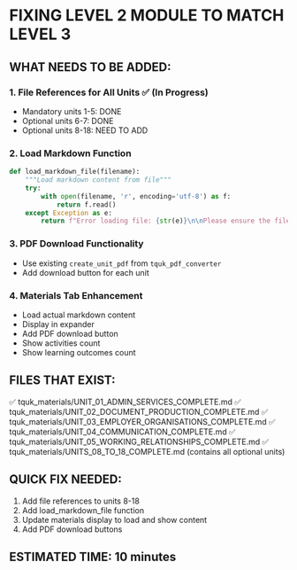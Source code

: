 # FIXING LEVEL 2 MODULE TO MATCH LEVEL 3

## WHAT NEEDS TO BE ADDED:

### 1. File References for All Units ✅ (In Progress)
- Mandatory units 1-5: DONE
- Optional units 6-7: DONE
- Optional units 8-18: NEED TO ADD

### 2. Load Markdown Function
```python
def load_markdown_file(filename):
    """Load markdown content from file"""
    try:
        with open(filename, 'r', encoding='utf-8') as f:
            return f.read()
    except Exception as e:
        return f"Error loading file: {str(e)}\n\nPlease ensure the file '{filename}' exists in the project folder."
```

### 3. PDF Download Functionality
- Use existing `create_unit_pdf` from `tquk_pdf_converter`
- Add download button for each unit

### 4. Materials Tab Enhancement
- Load actual markdown content
- Display in expander
- Add PDF download button
- Show activities count
- Show learning outcomes count

## FILES THAT EXIST:
✅ tquk_materials/UNIT_01_ADMIN_SERVICES_COMPLETE.md
✅ tquk_materials/UNIT_02_DOCUMENT_PRODUCTION_COMPLETE.md
✅ tquk_materials/UNIT_03_EMPLOYER_ORGANISATIONS_COMPLETE.md
✅ tquk_materials/UNIT_04_COMMUNICATION_COMPLETE.md
✅ tquk_materials/UNIT_05_WORKING_RELATIONSHIPS_COMPLETE.md
✅ tquk_materials/UNITS_08_TO_18_COMPLETE.md (contains all optional units)

## QUICK FIX NEEDED:
1. Add file references to units 8-18
2. Add load_markdown_file function
3. Update materials display to load and show content
4. Add PDF download buttons

## ESTIMATED TIME: 10 minutes
